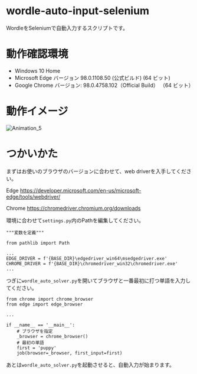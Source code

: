 # wordle-auto-input-selenium

WordleをSeleniumで自動入力するスクリプトです。

# 動作確認環境

- Windows 10 Home
- Microsoft Edge バージョン 98.0.1108.50 (公式ビルド) (64 ビット)
- Google Chrome バージョン: 98.0.4758.102（Official Build） （64 ビット）

# 動作イメージ

![Animation_5](https://user-images.githubusercontent.com/77523162/153746380-55aa0257-ee55-4748-aee1-bb0274ec0dc2.gif)

# つかいかた

まずはお使いのブラウザのバージョンに合わせて、web driverを入手してください。

Edge
https://developer.microsoft.com/en-us/microsoft-edge/tools/webdriver/

Chrome
https://chromedriver.chromium.org/downloads

環境に合わせて`settings.py`内のPathを編集してください。

```
"""変数を定義"""

from pathlib import Path

...
EDGE_DRIVER = f'{BASE_DIR}\edgedriver_win64\msedgedriver.exe'
CHROME_DRIVER = f'{BASE_DIR}\chromedriver_win32\chromedriver.exe'
...

```

つぎに`wordle_auto_solver.py`を開いてブラウザと一番最初に打つ単語を入力してください。

```
from chrome import chrome_browser
from edge import edge_browser

...

if __name__ == '__main__':
    # ブラウザを指定
    _browser = chrome_browser()
    # 最初の単語
    first = 'puppy'
    job(browser=_browser, first_input=first)

```

あとは`wordle_auto_solver.py`を起動させると、自動入力が始まります。
